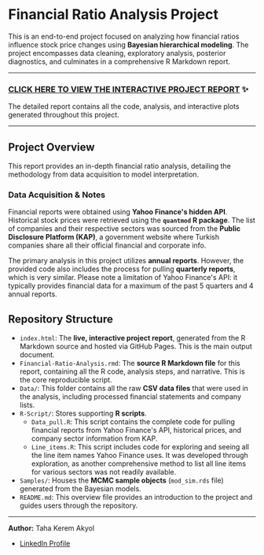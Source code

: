 # Financial Ratio Analysis Project

This is an end-to-end project focused on analyzing how financial ratios influence stock price changes using **Bayesian hierarchical modeling**. The project encompasses data cleaning, exploratory analysis, posterior diagnostics, and culminates in a comprehensive R Markdown report.

---

### **[CLICK HERE TO VIEW THE INTERACTIVE PROJECT REPORT](https://tkaky.github.io/tkaky-Financial-Ratio-Analysis/)** ✨

The detailed report contains all the code, analysis, and interactive plots generated throughout this project.

---

## Project Overview

This report provides an in-depth financial ratio analysis, detailing the methodology from data acquisition to model interpretation.

### Data Acquisition & Notes

Financial reports were obtained using **Yahoo Finance's hidden API**. Historical stock prices were retrieved using the **`quantmod` R package**. The list of companies and their respective sectors was sourced from the **Public Disclosure Platform (KAP)**, a government website where Turkish companies share all their official financial and corporate info.

The primary analysis in this project utilizes **annual reports**. However, the provided code also includes the process for pulling **quarterly reports**, which is very similar. Please note a limitation of Yahoo Finance's API: it typically provides financial data for a maximum of the past 5 quarters and 4 annual reports.

## Repository Structure

* `index.html`: The **live, interactive project report**, generated from the R Markdown source and hosted via GitHub Pages. This is the main output document.
* `Financial-Ratio-Analysis.rmd`: The **source R Markdown file** for this report, containing all the R code, analysis steps, and narrative. This is the core reproducible script.
* `Data/`: This folder contains all the raw **CSV data files** that were used in the analysis, including processed financial statements and company lists.
* `R-Script/`: Stores supporting **R scripts**.
    * `Data_pull.R`: This script contains the complete code for pulling financial reports from Yahoo Finance's API, historical prices, and company sector information from KAP.
    * `Line_items.R`: This script includes code for exploring and seeing all the line item names Yahoo Finance uses. It was developed through exploration, as another comprehensive method to list all line items for various sectors was not readily available.
* `Samples/`: Houses the **MCMC sample objects** (`mod_sim.rds` file) generated from the Bayesian models. 
* `README.md`: This overview file provides an introduction to the project and guides users through the repository.

---

**Author:** Taha Kerem Akyol
* [LinkedIn Profile](https://www.linkedin.com/in/taha-akyol-8b07bb355)
